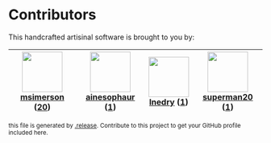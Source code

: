 # Contributors

This handcrafted artisinal software is brought to you by:

| <img height="80" src="https://avatars.githubusercontent.com/u/261635?v=4"><br><a href="https://github.com/msimerson">msimerson</a> (<a href="https://github.com/haraka/haraka-plugin-recipient-routes/commits?author=msimerson">20</a>) | <img height="80" src="https://avatars.githubusercontent.com/u/4686198?v=4"><br><a href="https://github.com/ainesophaur">ainesophaur</a> (<a href="https://github.com/haraka/haraka-plugin-recipient-routes/commits?author=ainesophaur">1</a>) | <img height="80" src="https://avatars.githubusercontent.com/u/203240?v=4"><br><a href="https://github.com/lnedry">lnedry</a> (<a href="https://github.com/haraka/haraka-plugin-recipient-routes/commits?author=lnedry">1</a>) | <img height="80" src="https://avatars.githubusercontent.com/u/11343494?v=4"><br><a href="https://github.com/superman20">superman20</a> (<a href="https://github.com/haraka/haraka-plugin-recipient-routes/commits?author=superman20">1</a>) |
| :-------------------------------------------------------------------------------------------------------------------------------------------------------------------------------------------------------------------------------------: | :-------------------------------------------------------------------------------------------------------------------------------------------------------------------------------------------------------------------------------------------: | :---------------------------------------------------------------------------------------------------------------------------------------------------------------------------------------------------------------------------: | :-----------------------------------------------------------------------------------------------------------------------------------------------------------------------------------------------------------------------------------------: |

<sub>this file is generated by [.release](https://github.com/msimerson/.release).
Contribute to this project to get your GitHub profile included here.</sub>
